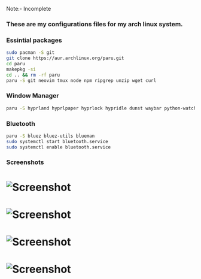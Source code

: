 Note:- Incomplete

### These are my configurations files for my arch linux system.

### Essintial packages
```bash
sudo pacman -S git
git clone https://aur.archlinux.org/paru.git
cd paru
makepkg -si
cd .. && rm -rf paru
paru -S git neovim tmux node npm ripgrep unzip wget curl
```

### Window Manager
```bash
paru -S hyprland hyprlpaper hyprlock hypridle dunst waybar python-watchdog foot rofi libnotify upower pavucontrol wl-clipboard cliphist imagemagick firefox-developer-edition mpvpaper hyprpicker brightnessctl pamixer playerctl wayvnc polkit-kde-agent gnome-keyring network-manager-applet networkmanager kdeconnect syncthing slurp grim python-pyudev`
```

### Bluetooth
```bash
paru -S bluez bluez-utils blueman 
sudo systemctl start bluetooth.service
sudo systemctl enable bluetooth.service
```
###  Screenshots

# ![Screenshot](https://i.imgur.com/atcFeOF.png)
# ![Screenshot](https://i.imgur.com/EtR557q.png)
# ![Screenshot](https://i.imgur.com/615wOqQ.png)
# ![Screenshot](https://i.imgur.com/ySJSTv7.png)
